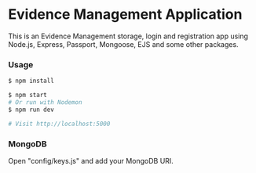 # Evidence Management Application

This is an Evidence Management storage, login and registration app using Node.js, Express, Passport, Mongoose, EJS and some other packages.


### Usage

```sh
$ npm install
```

```sh
$ npm start
# Or run with Nodemon
$ npm run dev

# Visit http://localhost:5000
```

### MongoDB

Open "config/keys.js" and add your MongoDB URI.
